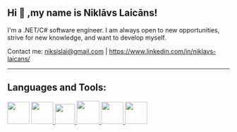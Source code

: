 ## Hi 👋 ,my name is Niklāvs Laicāns!

I'm a .NET/C# software engineer. I am always open to new opportunities, strive for new knowledge, and want to develop myself.

Contact me: niksislai@gmail.com | https://www.linkedin.com/in/niklavs-laicans/
<hr>

## Languages and Tools:
<p align="left">
  <a href="https://docs.microsoft.com/en-us/dotnet/csharp/"><img src="https://seeklogo.com/images/C/c-sharp-c-logo-02F17714BA-seeklogo.com.png" width="50"></a>
  <a href="https://git-scm.com/"><img src="https://iconape.com/wp-content/files/ni/64759/png/git-icon.png" width="50">
  <a href="https://www.w3schools.com/css/"><img src="https://www.freepnglogos.com/uploads/html5-logo-png/html5-logo-opencode-css-8.png" width="45">
  <a href="https://www.w3schools.com/html/"><img src="https://www.freepnglogos.com/uploads/html5-logo-png/html5-logo-html-logo-0.png" width="52">
  <a href="https://unity.com/"><img src="https://cdn.icon-icons.com/icons2/2389/PNG/512/unity_logo_icon_144772.png" width="50">
  <img src="" width="50">
</p>
